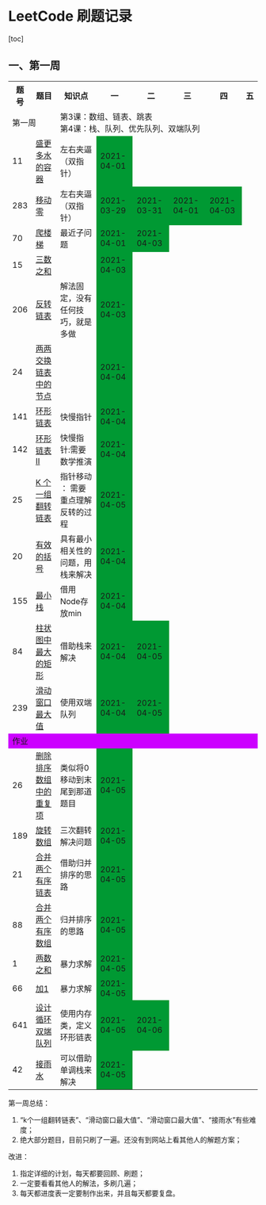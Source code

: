 # LeetCode 刷题记录

[toc]

## 一、第一周

<table>
        <tr>
            <th>题号</th><th>题目</th><th>知识点</th><th>一</th><th>二</th><th>三</th><th>四</th><th>五</th>
        </tr>
        <tr>
            <td colspan="2">第一周</td>
            <td colspan="6">第3课：数组、链表、跳表<br>第4课：栈、队列、优先队列、双端队列</td>
        </tr>
        <tr>
            <td>11</td>
            <td><a href="https://leetcode-cn.com/problems/container-with-most-water/">盛更多水的容器</a></td>
            <td>左右夹逼（双指针）</td>
            <td bgcolor="#009933">2021-04-01</td>
            <td></td>
            <td></td>
            <td></td>
            <td></td>
        </tr>
        <tr>
            <td>283</td>
            <td><a href="https://leetcode-cn.com/problems/move-zeroes/">移动零</a></td>
            <td>左右夹逼（双指针）</td>
            <td bgcolor="#009933">2021-03-29</td>
            <td bgcolor="#009933">2021-03-31</td>
            <td bgcolor="#009933">2021-04-01</td>
            <td bgcolor="#009933">2021-04-03</td>
            <td></td>
        </tr>
        <tr>
            <td>70</td>
            <td><a href="https://leetcode.com/problems/climbing-stairs/">爬楼梯</a></td>
            <td>最近子问题</td>
            <td bgcolor="#009933">2021-04-01</td>
            <td bgcolor="#009933">2021-04-03</td>
            <td></td>
            <td></td>
            <td></td>
        </tr>
<tr>
            <td>15</td>
            <td><a href="https://leetcode-cn.com/problems/3sum/ (高频老题）">三数之和</a></td>
            <td></td>
            <td bgcolor="#009933">2021-04-03</td>
            <td></td>
            <td></td>
            <td></td>
            <td></td>
        </tr>
        <tr>
            <td>206</td>
            <td><a href="https://leetcode.com/problems/reverse-linked-list/">反转链表</a></td>
            <td>解法固定，没有任何技巧，就是多做</td>
            <td bgcolor="#009933">2021-04-03</td>
            <td></td>
            <td></td>
            <td></td>
            <td></td>
        </tr>
        <tr>
            <td>24</td>
            <td><a href="https://leetcode-cn.com/problems/swap-nodes-in-pairs/">两两交换链表中的节点</a></td>
            <td></td>
            <td bgcolor="#009933">2021-04-04</td>
            <td></td>
            <td></td>
            <td></td>
            <td></td>
        </tr>
        <tr>
            <td>141</td>
            <td><a href="https://leetcode.com/problems/linked-list-cycle">环形链表</a></td>
            <td>快慢指针</td>
            <td bgcolor="#009933">2021-04-04</td>
            <td></td>
            <td></td>
            <td></td>
            <td></td>
        </tr>
        <tr>
            <td>142</td>
            <td><a href="https://leetcode-cn.com/problems/linked-list-cycle-ii/">环形链表II</a></td>
            <td>快慢指针:需要数学推演</td>
            <td bgcolor="#009933">2021-04-04</td>
            <td></td>
            <td></td>
            <td></td>
            <td></td>
        </tr>
        <tr>
            <td>25</td>
            <td><a href="https://leetcode.com/problems/reverse-nodes-in-k-group/">K 个一组翻转链表</a></td>
            <td>指针移动 ： 需要重点理解反转的过程</td>
            <td bgcolor="#009933">2021-04-05</td>
            <td></td>
            <td></td>
            <td></td>
            <td></td>
        </tr>
        <tr>
            <td>20</td>
            <td><a href="https://leetcode-cn.com/problems/valid-parentheses/">有效的括号</a></td>
            <td>具有最小相关性的问题，用栈来解决</td>
            <td bgcolor="#009933">2021-04-04</td>
            <td></td>
            <td></td>
            <td></td>
            <td></td>
        </tr>
        <tr>
            <td>155</td>
            <td><a href="https://leetcode-cn.com/problems/min-stack/">最小栈</a></td>
            <td>借用Node存放min</td>
            <td bgcolor="#009933">2021-04-04</td>
            <td></td>
            <td></td>
            <td></td>
            <td></td>
        </tr>
        <tr>
            <td>84</td>
            <td><a href="https://leetcode-cn.com/problems/largest-rectangle-in-histogram">柱状图中最大的矩形</a></td>
            <td>借助栈来解决</td>
            <td bgcolor="#009933">2021-04-04</td>
            <td bgcolor="#009933">2021-04-05</td>
            <td></td>
            <td></td>
            <td></td>
        </tr>
        <tr>
            <td>239</td>
            <td><a href="https://leetcode-cn.com/problems/sliding-window-maximum">滑动窗口最大值</a></td>
            <td>使用双端队列</td>
            <td bgcolor="#009933">2021-04-04</td>
            <td bgcolor="#009933">2021-04-05</td>
            <td></td>
            <td></td>
            <td></td>
        </tr>
        <tr>
            <td colspan="8" bgcolor="#cc00ff">作业</td>
        </tr>
        <tr>
            <td>26</td>
            <td><a href="https://leetcode-cn.com/problems/remove-duplicates-from-sorted-array/">删除排序数组中的重复项</a></td>
            <td>类似将0移动到末尾到那道题目</td>
            <td bgcolor="#009933">2021-04-05</td>
            <td></td>
            <td></td>
            <td></td>
            <td></td>
        </tr>
        <tr>
            <td>189</td>
            <td><a href="https://leetcode-cn.com/problems/rotate-array/">旋转数组</a></td>
            <td>三次翻转解决问题</td>
            <td bgcolor="#009933">2021-04-05</td>
            <td></td>
            <td></td>
            <td></td>
            <td></td>
        </tr>
        <tr>
            <td>21</td>
            <td><a href="https://leetcode-cn.com/problems/merge-two-sorted-lists/">合并两个有序链表</a></td>
            <td>借助归并排序的思路</td>
            <td bgcolor="#009933">2021-04-05</td>
            <td></td>
            <td></td>
            <td></td>
            <td></td>
        </tr>
        <tr>
            <td>88</td>
            <td><a href="https://leetcode-cn.com/problems/merge-sorted-array/">合并两个有序数组</a></td>
            <td>归并排序的思路</td>
            <td bgcolor="#009933">2021-04-05</td>
            <td></td>
            <td></td>
            <td></td>
            <td></td>
        </tr>
        <tr>
            <td>1</td>
            <td><a href="https://leetcode-cn.com/problems/two-sum/">两数之和</a></td>
            <td>暴力求解</td>
            <td bgcolor="#009933">2021-04-05</td>
            <td></td>
            <td></td>
            <td></td>
            <td></td>
        </tr>
        <tr>
            <td>66</td>
            <td><a href="https://leetcode-cn.com/problems/plus-one/">加1</a></td>
            <td>暴力求解</td>
            <td bgcolor="#009933">2021-04-05</td>
            <td></td>
            <td></td>
            <td></td>
            <td></td>
        </tr>
        <tr>
            <td>641</td>
            <td><a href="https://leetcode.com/problems/design-circular-deque">设计循环双端队列</a></td>
            <td>使用内存类，定义环形链表</td>
            <td bgcolor="#009933">2021-04-05</td>
            <td bgcolor="#009933">2021-04-06</td>
            <td></td>
            <td></td>
            <td></td>
        </tr>
        <tr>
            <td>42</td>
            <td><a href="https://leetcode.com/problems/trapping-rain-water/">接雨水</a></td>
            <td>可以借助单调栈来解决</td>
            <td bgcolor="#009933">2021-04-05</td>
            <td></td>
            <td></td>
            <td></td>
            <td></td>
        </tr>
</table>
第一周总结：

1. “k个一组翻转链表”、“滑动窗口最大值”、“滑动窗口最大值”、“接雨水”有些难度；
2. 绝大部分题目，目前只刷了一遍。还没有到网站上看其他人的解题方案；

改进：

1. 指定详细的计划，每天都要回顾、刷题；
2. 一定要看看其他人的解法，多刷几遍；
3. 每天都进度表一定要制作出来，并且每天都要复盘。

